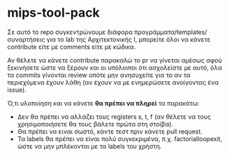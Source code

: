 # mips-tool-pack
Σε αυτό το repo συγκεντρώνουμε διάφορα προγράμματα/templates/συναρτήσεις για το lab της Αρχιτεκτονικής I,
μπορείτε όλοι να κάνετε contribute είτε με comments είτε με κώδικα.

Αν θέλετε να κάνετε contribute παρακαλώ το pr να γίνεται αμέσως αφού ξεκινήσετε ώστε να ξέρουν και οι υπόλοιποι ότι ασχολείστε με αυτό,
όλα τα commits γίνονται review οπότε μην ανησυχείτε για το αν τα περιεχόμενα έχουν λάθη (αν έχουν να με ενημερώσετε ανοίγοντας ένα issue).

Ό,τι υλοποίηση και να κάνετε __θα πρέπει να πληρεί__ τα παρακάτω:
- Δεν θα πρέπει να αλλάζει τους registers s, t, f
(αν θέλετε να τους χρησιμοποιήσετε θα τους βάλετε πρώτα στη στοίβα).
- Θα πρέπει να ειναι σωστό, κάντε τεστ πριν κάνετε pull request.
- Τα labels θα πρέπει να είναι πολύ συγκεκριμένα, π.χ. factorialloopexit, ώστε να μην
μπλέκονται με τα labels του χρήστη.
